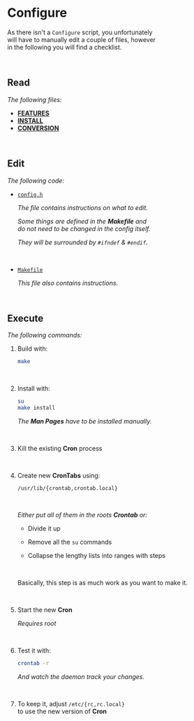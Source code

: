 
# Configure

As there isn't a `Configure` script, you unfortunately <br>
will have to manually edit a couple of files, however <br>
in the following you will find a checklist.

<br>

## Read

*The following files:*

- **[FEATURES]**
- **[INSTALL]**
- **[CONVERSION]**

<br>

## Edit

*The following code:*

- [`config.h`][Config]

	*The file contains instructions on what to edit.*
	
	*Some things are defined in the **Makefile** and* <br>
	*do not need to be changed in the config itself.*
	
	*They will be surrounded by `#ifndef` & `#endif`.*

	<br>

- [`Makefile`][Makefile]

	*This file also contains instructions.*
	
<br>

## Execute

*The following commands:*

1. Build with:

	```sh
	make
	```
	
	<br>
	
2. Install with:

	```sh
	su
	make install
	```
	
	*The **Man Pages** have to be installed manually.*

	<br>

3. Kill the existing **Cron** process

	<br>

4. Create new **CronTabs** using:

	`/usr/lib/{crontab,crontab.local}`
	
	<br>
	
	*Either put all of them in the roots **Crontab** or:* <br>
	
	- Divide it up 
	
	- Remove all the `su` commands
	
	- Collapse the lengthy lists into ranges with steps 
	
	<br>
	
	Basically, this step is as much work as you want to make it.

	<br>

5. Start the new **Cron**

	*Requires root*
	
	<br>
	
6. Test it with:

	```sh
	crontab -r
	```
	
	*And watch the daemon track your changes.*
	
	<br>
	
7. To keep it, adjust `/etc/{rc,rc.local}` <br>
   to use the new version of **Cron**
   
<br>
		
		
<!----------------------------------------------------------------------------->

[CONVERSION]: ../CONVERSION
[FEATURES]: ../FEATURES
[Makefile]: ../Makefile
[INSTALL]: ../INSTALL
[Config]: ../config.h
